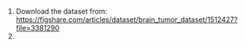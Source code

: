 1. Download the dataset from: https://figshare.com/articles/dataset/brain_tumor_dataset/1512427?file=3381290
2. 
